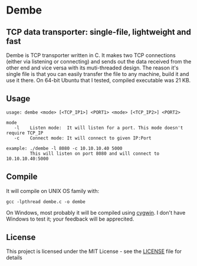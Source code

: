 # Dembe
## TCP data transporter: single-file, lightweight and fast

Dembe is TCP transporter written in C. It makes two TCP connections (either via listening or connecting) and sends out the data received from the other end and vice versa with its muti-threaded design.
The reason it's single file is that you can easily transfer the file to any machine, build it and use it there. On 64-bit Ubuntu that I tested, compiled executable was 21 KB. 

## Usage

```
usage: dembe <mode> [<TCP_IP1>] <PORT1> <mode> [<TCP_IP2>] <PORT2>

mode
   -l	 Listen mode:  It will listen for a port. This mode doesn't require TCP_IP
   -c	 Connect mode: It will connect to given IP:Port

example: ./dembe -l 8080 -c 10.10.10.40 5000
         This will listen on port 8080 and will connect to 10.10.10.40:5000
```

## Compile
It will compile on UNIX OS family with:

`gcc -lpthread dembe.c -o dembe`

On Windows, most probably it will be compiled using [cygwin](https://www.cygwin.com/). I don't have Windows to test it; your feedback will be apprecited.

## License
This project is licensed under the MIT License - see the [LICENSE](https://github.com/BloodhoundAllfather/dembe/blob/master/LICENSE) file for details


